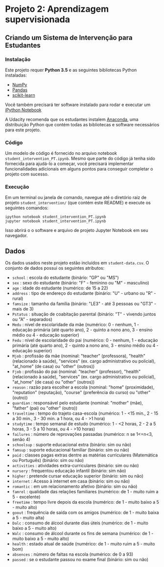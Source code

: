 # Projeto 2: Aprendizagem supervisionada

## Criando um Sistema de Intervenção para Estudantes
### Instalação
Este projeto requer **Python 3.5** e as seguintes bibliotecas Python instaladas:

- [NumPy](http://www.numpy.org/)
- [Pandas](http://pandas.pydata.org/)
- [scikit-learn](http://scikit-learn.org/stable/)

Você também precisará ter software instalado para rodar e executar um [iPython Notebook](http://ipython.org/notebook.html)

A Udacity recomenda que os estudantes instalem [Anaconda](https://www.continuum.io/downloads), uma distribuição Python que contém todas as bibliotecas e software necessários para este projeto. 

### Código
Um modelo de código é fornecido no arquivo notebook `student_intervention_PT.ipynb`. Mesmo que parte do código já tenha sido fornecida para ajudá-lo a começar, você precisará implementar funcionalidades adicionais em alguns pontos para conseguir completar o projeto com sucesso.

### Execução
Em um terminal ou janela de comando, navegue até o diretório raiz de projeto `student_intervention/` (que contém este README) e execute os seguintes comandos:

```ipython notebook student_intervention_PT.ipynb```  
```jupyter notebook student_intervention_PT.ipynb```

Isso abrirá o o software e arquivo de projeto Jupyter Notebook em seu navegador.

## Dados
Os dados usados neste projeto estão incluídos em `student-data.csv`. O conjunto de dados possui os seguintes atributos:

- `school` : escola do estudante (binário: "GP" ou "MS")
- `sex` : sexo do estudante (binário: "F" - feminino ou "M" - masculino)
- `age` : idade do estudante (numérico: de 15 a 22)
- `address` : tipo de endereço do estudante (binário: "U" - urbano ou "R" - rural)
- `famsize` : tamanho da família (binário: "LE3" - até 3 pessoas ou "GT3" - mais de 3)
- `Pstatus` : situação de coabitação parental (binário: "T" - vivendo juntos ou "A" - separados)
- `Medu` : nível de escolaridade da mãe (numérico: 0 - nenhum,  1 - educação primária (até quarto ano), 2 - quinto a nono ano, 3 - ensino médio ou 4 - educação superior)
- `Fedu` : nível de escolaridade do pai (numérico: 0 - nenhum,  1 - educação primária (até quarto ano), 2 - quinto a nono ano, 3 - ensino médio ou 4 - educação superior)
- `Mjob` : profissão da mãe (nominal: "teacher" (professora), "health" (relacionado à saúde), "services" (ex. cargo administrativo ou policial), "at_home" (de casa) ou "other" (outros))
- `Fjob` : profissão do pai (nominal: "teacher" (professor), "health" (relacionado à saúde), "services" (ex. cargo administrativo ou policial), "at_home" (de casa) ou "other" (outros))
- `reason` : razão para escolher a escola (nominal: "home" (proximidade), "reputation" (reputação), "course" (preferência do curso) ou "other" (outro))
- `guardian` : responsável pelo estudante (nominal: "mother" (mãe), "father" (pai) ou "other" (outro))
- `traveltime` : tempo do trajeto casa-escola (numérico: 1 - <15 min., 2 - 15 a 30 min., 3 - 30 min. a 1 hora, ou 4 - >1 hora)
- `studytime` : tempo semanal de estudo (numérico: 1 - <2 horas, 2 - 2 a 5 horas, 3 - 5 a 10 horas, ou 4 - >10 horas)
- `failures` : número de reprovações passadas (numérico: n se 1<=n<3, senão 4)
- `schoolsup` : suporte educacional extra (binário: sim ou não)
- `famsup` : suporte educacional familiar (binário: sim ou não)
- `paid` : classes pagas extras dentre as matérias curriculares (Matemática ou Português) (binário: sim ou não)
- `activities` : atividades extra-curriculares (binário: sim ou não)
- `nursery` : frequentou educação infantil (binário: sim não)
- `higher` : pretende cursar educação superior (binário: sim ou não)
- `internet` : Acesso à internet em casa (binário: sim ou não)
- `romantic` : em um relacionamento afetivo (binário: sim ou não)
- `famrel` : qualidade das relações familiares (numérico: de 1 - muito ruim a 5 - excelente)
- `freetime` : tempo livre depois da escola (numérico: de 1 - muito baixo a 5 - muito alto)
- `goout` : frequência de saída com os amigos (numérico: de 1 - muito baixa a 5 - muito alta)
- `Dalc` : consumo de álcool durante dias úteis (numérico: de 1 - muito baixo a 5 - muito alto)
- `Walc` : consumo de álcool durante os fins de semana (numérico: de 1 - muito baixo a 5 - muito alto)
- `health` : estado atual de saúde (numérico: de 1 - muito ruim a 5 - muito bom)
- `absences` : número de faltas na escola (numérico: de 0 a 93)
- `passed` : se o estudante passou no exame final (binário: sim ou não)
